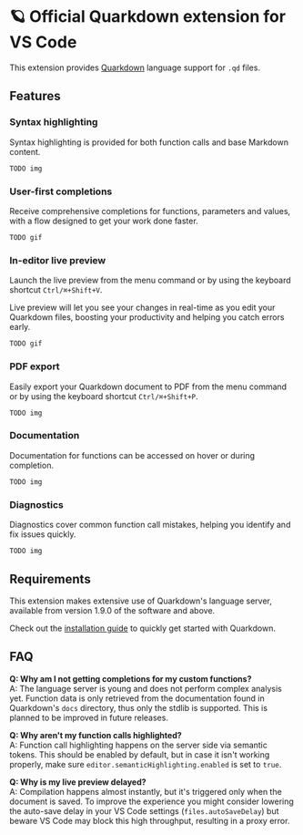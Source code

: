 # 🪐 Official Quarkdown extension for VS Code

This extension provides [Quarkdown](https://quarkdown.com/) language support for `.qd` files.

## Features

### Syntax highlighting

Syntax highlighting is provided for both function calls and base Markdown content.

`TODO img`

### User-first completions

Receive comprehensive completions for functions, parameters and values, with a flow designed to get your work done faster.

`TODO gif`

### In-editor live preview

Launch the live preview from the menu command or by using the keyboard shortcut `Ctrl/⌘+Shift+V`.

Live preview will let you see your changes in real-time as you edit your Quarkdown files,
boosting your productivity and helping you catch errors early.

`TODO gif`

### PDF export

Easily export your Quarkdown document to PDF from the menu command or by using the keyboard shortcut `Ctrl/⌘+Shift+P`.

`TODO img`

### Documentation

Documentation for functions can be accessed on hover or during completion.

`TODO img`

### Diagnostics

Diagnostics cover common function call mistakes, helping you identify and fix issues quickly.

`TODO img`

## Requirements

This extension makes extensive use of Quarkdown's language server, available from version 1.9.0 of the software and above.

Check out the [installation guide](https://github.com/iamgio/quarkdown?tab=readme-ov-file#getting-started) to quickly get started with Quarkdown.

## FAQ

**Q: Why am I not getting completions for my custom functions?**  
A: The language server is young and does not perform complex analysis yet. Function data is only retrieved from the documentation found in Quarkdown's `docs` directory, thus only the stdlib is supported. This is planned to be improved in future releases.

**Q: Why aren't my function calls highlighted?**  
A: Function call highlighting happens on the server side via semantic tokens.
This should be enabled by default, but in case it isn't working properly, make sure `editor.semanticHighlighting.enabled` is set to `true`.

**Q: Why is my live preview delayed?**  
A: Compilation happens almost instantly, but it's triggered only when the document is saved. To improve the experience you might consider lowering the auto-save delay in your VS Code settings (`files.autoSaveDelay`) but beware VS Code may block this high throughput, resulting in a proxy error.